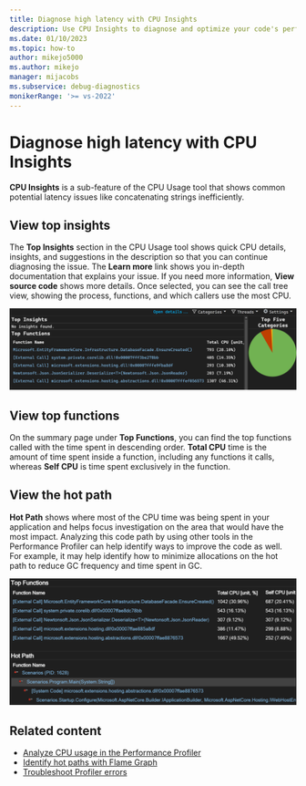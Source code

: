 ```yaml
---
title: Diagnose high latency with CPU Insights
description: Use CPU Insights to diagnose and optimize your code's performance
ms.date: 01/10/2023
ms.topic: how-to
author: mikejo5000
ms.author: mikejo
manager: mijacobs
ms.subservice: debug-diagnostics
monikerRange: '>= vs-2022'
---
```

# Diagnose high latency with CPU Insights

**CPU Insights** is a sub-feature of the CPU Usage tool that shows common potential latency issues like concatenating strings inefficiently.

## View top insights

The **Top Insights** section in the CPU Usage tool shows quick CPU details, insights, and suggestions in the description so that you can continue diagnosing the issue. The **Learn more** link shows you in-depth documentation that explains your issue. If you need more information, **View source code** shows more details. Once selected, you can see the call tree view, showing the process, functions, and which callers use the most CPU.

![Screenshot showing Top Insights selected.](./media/vs-2022/top-insights.png "Top Insights selected")

## View top functions

On the summary page under **Top Functions**, you can find the top functions called with the time spent in descending order. **Total CPU** time is the amount of time spent inside a function, including any functions it calls, whereas **Self CPU** is time spent exclusively in the function.

## View the hot path

**Hot Path** shows where most of the CPU time was being spent in your application and helps focus investigation on the area that would have the most impact. Analyzing this code path by using other tools in the Performance Profiler can help identify ways to improve the code as well. For example, it may help identify how to minimize allocations on the hot path to reduce GC frequency and time spent in GC.

![Screenshot showing Hot Path selected.](./media/vs-2022/hot-path.png "Hot Path selected")

## Related content

- [Analyze CPU usage in the Performance Profiler](../profiling/cpu-usage.md)
- [Identify hot paths with Flame Graph](../profiling/flame-graph.md)
- [Troubleshoot Profiler errors](../profiling/troubleshoot-profiler-errors.md)